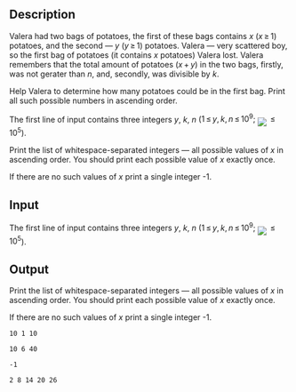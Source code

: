## Description

<div><p>Valera had two bags of potatoes, the first of these bags contains <span class="tex-span"><i>x</i></span> <span class="tex-span">(<i>x</i> ≥ 1)</span> potatoes, and the second — <span class="tex-span"><i>y</i></span> <span class="tex-span">(<i>y</i> ≥ 1)</span> potatoes. Valera — very scattered boy, so the first bag of potatoes (it contains <span class="tex-span"><i>x</i></span> potatoes) Valera lost. Valera remembers that the total amount of potatoes <span class="tex-span">(<i>x</i> + <i>y</i>)</span> in the two bags, firstly, was not gerater than <span class="tex-span"><i>n</i></span>, and, secondly, was divisible by <span class="tex-span"><i>k</i></span>.</p><p>Help Valera to determine how many potatoes could be in the first bag. Print all such possible numbers in ascending order.</p></div><div class="input-specification"><p>The first line of input contains three integers <span class="tex-span"><i>y</i></span>, <span class="tex-span"><i>k</i></span>, <span class="tex-span"><i>n</i></span> (<span class="tex-span">1 ≤ <i>y</i>, <i>k</i>, <i>n</i> ≤ 10<sup class="upper-index">9</sup>;</span> <img align="middle" class="tex-formula" src="file://J1zVN1X8.png" style="max-width: 100.0%;max-height: 100.0%;"> <span class="tex-span"> ≤ 10<sup class="upper-index">5</sup></span>).</p></div><div class="output-specification"><p>Print the list of whitespace-separated integers — all possible values of <span class="tex-span"><i>x</i></span> in ascending order. You should print each possible value of <span class="tex-span"><i>x</i></span> exactly once.</p><p>If there are no such values of <span class="tex-span"><i>x</i></span> print a single integer -1.</p></div>

## Input

<p>The first line of input contains three integers <span class="tex-span"><i>y</i></span>, <span class="tex-span"><i>k</i></span>, <span class="tex-span"><i>n</i></span> (<span class="tex-span">1 ≤ <i>y</i>, <i>k</i>, <i>n</i> ≤ 10<sup class="upper-index">9</sup>;</span> <img align="middle" class="tex-formula" src="file://J1zVN1X8.png" style="max-width: 100.0%;max-height: 100.0%;"> <span class="tex-span"> ≤ 10<sup class="upper-index">5</sup></span>).</p>

## Output

<p>Print the list of whitespace-separated integers — all possible values of <span class="tex-span"><i>x</i></span> in ascending order. You should print each possible value of <span class="tex-span"><i>x</i></span> exactly once.</p><p>If there are no such values of <span class="tex-span"><i>x</i></span> print a single integer -1.</p>





```input1
10 1 10

```




```input2
10 6 40

```




```output1
-1

```




```output2
2 8 14 20 26 

```


